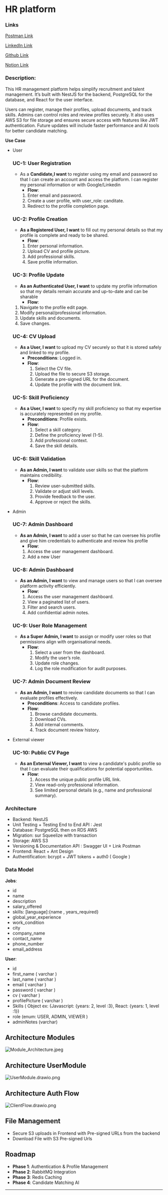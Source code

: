 # HR platform

### **Links**

[Postman Link](https://www.postman.com/satellite-technologist-64110848/workspace/hr-platforn)

[LinkedIn Link](https://www.linkedin.com/in/samuelcharbit/)

[Github Link](https://github.com/samrub06/hrplatform)

[Notion Link](https://befitting-print-b6c.notion.site/Project-HR-platform-1509653b1ac1809f922dede0873e12e3?pvs=74)



### Description:

This HR management platform helps simplify recruitment and talent management. It’s built with NestJS for the backend, PostgreSQL for the database, and React for the user interface. 

Users can register, manage their profiles, upload documents, and track skills. Admins can control roles and review profiles securely. It also uses AWS S3 for file storage and ensures secure access with features like JWT authentication. Future updates will include faster performance and AI tools for better candidate matching.

**Use Case**

- User
    
    ### **UC-1: User Registration**
    
    - As a **Candidate,I want** to register using my email and password so that I can create an account and access the platform. I can register my personal information or with Google/Linkedin
        - **Flow**:
        1. Enter email and password.
        2. Create a user profile, with user_role: canditate.
        3. Redirect to the profile completion page.
    
    ### **UC-2: Profile Creation**
    
    - **As a Registered User, I want** to fill out my personal details so that my profile is complete and ready to be shared.
        - **Flow**:
        1. Enter personal information.
        2. Upload CV and profile picture.
        3. Add professional skills.
        4. Save profile information.
    
    ### **UC-3: Profile Update**
    
    - **As an Authenticated User, I want** to update my profile information so that my details remain accurate and up-to-date and can be sharable
        - **Flow**:
    1. Navigate to the profile edit page.
    2. Modify personal/professional information.
    3. Update skills and documents.
    4. Save changes.
    
    ### **UC-4: CV Upload**
    
    - **As a User, I want** to upload my CV securely so that it is stored safely and linked to my profile.
        - **Preconditions**: Logged in.
        - **Flow**:
            1. Select the CV file.
            2. Upload the file to secure S3 storage.
            3. Generate a pre-signed URL for the document.
            4. Update the profile with the document link.
    
    ### **UC-5: Skill Proficiency**
    
    - **As a User, I want** to specify my skill proficiency so that my expertise is accurately represented on my profile.
        - **Preconditions**: Profile exists.
        - **Flow**:
            1. Select a skill category.
            2. Define the proficiency level (1-5).
            3. Add professional context.
            4. Save the skill details.
    
    ### **UC-6: Skill Validation**
    
    - **As an Admin, I want** to validate user skills so that the platform maintains credibility.
        - **Flow**:
            1. Review user-submitted skills.
            2. Validate or adjust skill levels.
            3. Provide feedback to the user.
            4. Approve or reject the skills.
- Admin
    
    
    ### **UC-7: Admin Dashboard**
    
    - **As an Admin, I want** to add a user so that he can oversee his profile and give him credentials to authenticate and review his profile
        - **Flow**:
        1. Access the user management dashboard.
        2. Add a new User
    
    ### **UC-8: Admin Dashboard**
    
    - **As an Admin, I want** to view and manage users so that I can oversee platform activity efficiently.
        - **Flow**:
        1. Access the user management dashboard.
        2. View a paginated list of users.
        3. Filter and search users.
        4. Add confidential admin notes.
    
    ### **UC-9: User Role Management**
    
    - **As a Super Admin, I want** to assign or modify user roles so that permissions align with organisational needs.
        - **Flow**:
            1. Select a user from the dashboard.
            2. Modify the user’s role.
            3. Update role changes.
            4. Log the role modification for audit purposes.
    
    ### **UC-7: Admin Document Review**
    
    - **As an Admin, I want** to review candidate documents so that I can evaluate profiles effectively.
        - **Preconditions**: Access to candidate profiles.
        - **Flow**:
            1. Browse candidate documents.
            2. Download CVs.
            3. Add internal comments.
            4. Track document review history.
- External viewer
    
    ### **UC-10: Public CV Page**
    
    - **As an External Viewer, I want** to view a candidate's public profile so that I can evaluate their qualifications for potential opportunities.
        - **Flow**:
            1. Access the unique public profile URL link.
            2. View read-only professional information.
            3. See limited personal details (e.g., name and professional summary).

### **Architecture**

- Backend: NestJS
- Unit Testing + Testing End to End API :  Jest
- Database: PostgreSQL then on RDS AWS
- Migration: sur Squeelize with transaction
- Storage: AWS S3
- Versioning & Documentation API : Swagger UI + Link Postman
- Frontend: React + Ant Design
- Authentification: bcrypt + JWT tokens + auth0 ( Google )

### **Data Model**

**Jobs**:

- id
- name
- description
- salary_offered
- skills:  [language]:{name , years_required}
- global_year_experience
- work_condition
- city
- company_name
- contact_name
- phone_number
- email_address

**User**:

- id
- first_name ( varchar )
- last_name ( varchar )
- email ( varchar )
- password ( varchar )
- cv ( varchar )
- profilePicture ( varchar )
- Skills ( Object ex: {Javascript: {years: 2, level :3}, React: {years: 1, level :1})
- role (enum: USER, ADMIN, VIEWER )
- adminNotes (varchar)

## Architecture Modules

![Module_Architecture.jpeg](asset/Module_Architecture.jpeg)

## Architecture UserModule

![UserModule.drawio.png](asset/Module_Architecture.jpeg)

## Architecture Auth Flow

![ClientFlow.drawio.png](asset/ClientFlow.drawio.png)

## **File Management**

- Secure S3 uploads in Frontend with Pre-signed URLs from the backend
- Download File with S3 Pre-signed Urls

## **Roadmap**

- **Phase 1**: Authentication & Profile Management
- **Phase 2**: RabbitMQ Integration
- **Phase 3**: Redis Caching
- **Phase 4**: Candidate Matching AI

---
